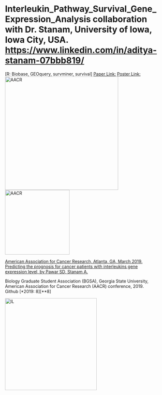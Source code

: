 # Interleukin_Pathway_Survival_Gene_Expression_Analysis collaboration with Dr. Stanam, University of Iowa, Iowa City, USA. https://www.linkedin.com/in/aditya-stanam-07bbb819/
[R: Biobase, GEOquery, survminer, survival]
[Paper Link:](https://cancerres.aacrjournals.org/content/79/13_Supplement/4247)
[Poster Link:](https://www.claflin-computation.com/lab-journey?pgid=ktmii98q-44beb767-f231-49a1-81f1-5b2fdd46a92c)
<img width="374" alt="AACR" src="https://github.com/spawar2/Interleukin_Pathway_Survival_Gene_Expression_Analysis/assets/25118302/65eca7f9-486d-42dd-982e-a9a7c6c2858a">
<img width="213" alt="AACR" src="https://github.com/spawar2/Interleukin_Pathway_Survival_Gene_Expression_Analysis/assets/25118302/9a9057bb-7c8f-4956-877c-d0f75c5744a4">

[American Association for Cancer Research, Atlanta, GA, March 2019. Predicting the prognosis for cancer patients with interleukins gene expression level, by Pawar SD, Stanam A.](https://www.aacr.org/about-the-aacr/newsroom/news-releases/aacr-to-host-2019-annual-meeting-in-atlanta-march-29-april-3/)

Biology Graduate Student Association (BGSA), Georgia State University, American Association for Cancer Research (AACR) conference, 2019. Github [*2019: 8][**8]

<img width="303" alt="IL" src="https://github.com/spawar2/Interleukin_Pathway_Survival_Gene_Expression_Analysis/assets/25118302/7104f6d7-154c-47ab-bb9d-812579d61122">
